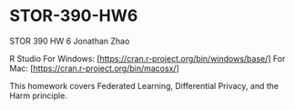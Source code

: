 # STOR-390-HW6

STOR 390 HW 6
Jonathan Zhao

R Studio
For Windows: [https://cran.r-project.org/bin/windows/base/]
For Mac: [https://cran.r-project.org/bin/macosx/]

This homework covers Federated Learning, Differential Privacy, and the Harm principle.